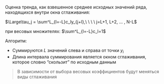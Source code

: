 
Оценка тренда, как взвешенное среднее исходных значений ряда, находящихся внутри окна сглаживания:

$\Large\tau_j = \sum^L_{l=-L}c_ly_{j+l},\ \ \ \ j=L+1, L+2, ... , N-L$

при весовых множителях: $\sum^L_{l=-L}c_l=1$

Алгоритм:

- Суммируются $L$ значений слева и справа от точки $y_i$
- Длина интервала суммирования является окном сглаживания, которое словно “скользит” по исходным данным

> В зависимости от выбора весовых коэффициентов будут меняться виды сглаживания